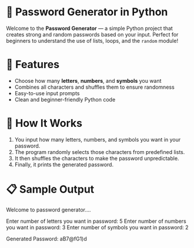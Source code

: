 # 🔐 Password Generator in Python

Welcome to the **Password Generator** — a simple Python project that creates strong and random passwords based on your input. Perfect for beginners to understand the use of lists, loops, and the `random` module!

# 🧠 Features

- Choose how many **letters**, **numbers**, and **symbols** you want
- Combines all characters and shuffles them to ensure randomness
- Easy-to-use input prompts
- Clean and beginner-friendly Python code

# 📌 How It Works

1. You input how many letters, numbers, and symbols you want in your password.
2. The program randomly selects those characters from predefined lists.
3. It then shuffles the characters to make the password unpredictable.
4. Finally, it prints the generated password.



# 📋 Sample Output

Welcome to password generator....

Enter number of letters you want in password: 
5
Enter number of numbers you want in password: 
3
Enter number of symbols you want in password: 
2

Generated Password: 
aB7@fG1)d
